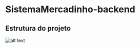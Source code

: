 # SistemaMercadinho-backend


## Estrutura do projeto



![alt text](https://i.imgur.com/DqpuP6D.png)



